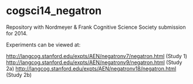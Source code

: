 cogsci14_negatron
=================

Repository with Nordmeyer & Frank Cognitive Science Society submission for 2014.

Experiments can be viewed at:

http://langcog.stanford.edu/expts/AEN/negatronv7/negatron.html (Study 1)
http://langcog.stanford.edu/expts/AEN/negatronv9/negatron.html (Study 2a)
http://langcog.stanford.edu/expts/AEN/negatronv18/negatron.html (Study 2b)
